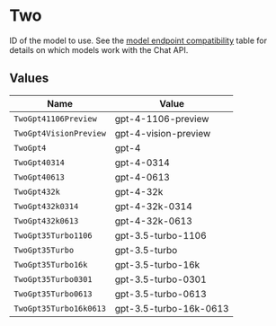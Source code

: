 # Two

ID of the model to use. See the [model endpoint compatibility](/docs/models/model-endpoint-compatibility) table for details on which models work with the Chat API.


## Values

| Name                   | Value                  |
| ---------------------- | ---------------------- |
| `TwoGpt41106Preview`   | gpt-4-1106-preview     |
| `TwoGpt4VisionPreview` | gpt-4-vision-preview   |
| `TwoGpt4`              | gpt-4                  |
| `TwoGpt40314`          | gpt-4-0314             |
| `TwoGpt40613`          | gpt-4-0613             |
| `TwoGpt432k`           | gpt-4-32k              |
| `TwoGpt432k0314`       | gpt-4-32k-0314         |
| `TwoGpt432k0613`       | gpt-4-32k-0613         |
| `TwoGpt35Turbo1106`    | gpt-3.5-turbo-1106     |
| `TwoGpt35Turbo`        | gpt-3.5-turbo          |
| `TwoGpt35Turbo16k`     | gpt-3.5-turbo-16k      |
| `TwoGpt35Turbo0301`    | gpt-3.5-turbo-0301     |
| `TwoGpt35Turbo0613`    | gpt-3.5-turbo-0613     |
| `TwoGpt35Turbo16k0613` | gpt-3.5-turbo-16k-0613 |